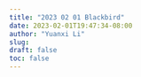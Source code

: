 ```yaml
---
title: "2023 02 01 Blackbird"
date: 2023-02-01T19:47:34-08:00
author: "Yuanxi Li"
slug:
draft: false
toc: false
---
```

